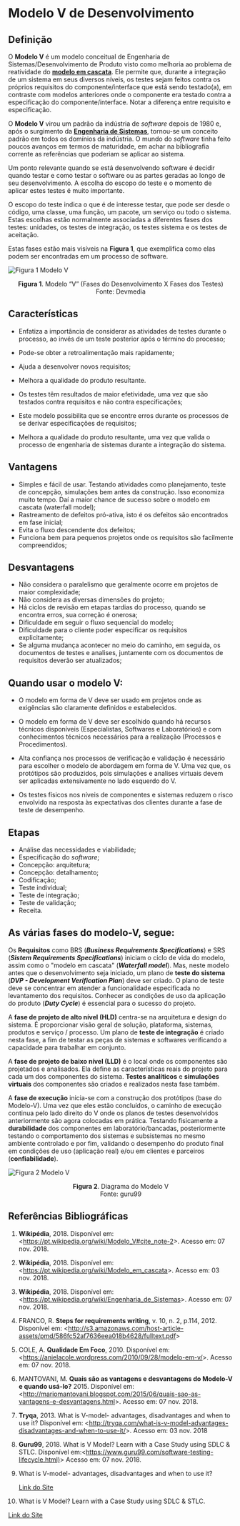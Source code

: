
# Modelo V de Desenvolvimento

## **Definição**

O **Modelo V** é um modelo conceitual de Engenharia de Sistemas/Desenvolvimento de Produto visto como melhoria ao problema de reatividade do [**modelo em cascata**](https://pt.wikipedia.org/wiki/Modelo_em_cascata). Ele permite que, durante a integração de um sistema em seus diversos níveis, os testes sejam feitos contra os próprios requisitos do componente/interface que está sendo testado(a), em contraste com modelos anteriores onde o componente era testado contra a especificação do componente/interface. Notar a diferença entre requisito e especificação.


O **Modelo V** virou um padrão da indústria de <i>software</i> depois de 1980 e, após o surgimento da [**Engenharia de Sistemas**](https://pt.wikipedia.org/wiki/Engenharia_de_Sistemas), tornou-se um conceito padrão em todos os domínios da indústria. O mundo do <i>software</i> tinha feito poucos avanços em termos de maturidade, em achar na bibliografia corrente as referências que poderiam se 
aplicar ao sistema.

Um ponto relevante quando se está desenvolvendo software é decidir quando testar e como testar o software ou as partes geradas ao longo de seu desenvolvimento. A escolha do escopo do teste e o momento de aplicar estes testes é muito importante.

O escopo do teste indica o que é de interesse testar, que pode ser desde o código, uma classe, uma função, um pacote, um serviço ou todo o sistema. Estas escolhas estão normalmente associadas a diferentes fases dos testes: unidades, os testes de integração, os testes sistema e os testes de aceitação.

Estas fases estão mais visíveis na **Figura 1**, que exemplifica como elas podem ser encontradas em um processo de software.

 ![Figura 1 Modelo V ](https://arquivo.devmedia.com.br/REVISTAS/es/imagens/72/8/1.png) <center>**Figura 1**. Modelo “V” (Fases do Desenvolvimento X Fases dos Testes)</center> <center>Fonte: Devmedia</center>

## **Características**

 - Enfatiza a importância de considerar as atividades de testes durante o processo, ao invés de um teste posterior após o término do processo;
- Pode-se obter a retroalimentação mais rapidamente;
 - Ajuda a desenvolver novos requisitos;
 - Melhora a qualidade do produto resultante.

- Os testes têm resultados de maior efetividade, uma vez que são testados contra requisitos e não contra especificações;
- Este modelo possibilita que se encontre erros durante os processos de se derivar especificações de requisitos;
- Melhora a qualidade do produto resultante, uma vez que valida o processo de engenharia de sistemas durante a integração do sistema.

## **Vantagens**


 - Simples e fácil de usar. Testando atividades como planejamento, teste de concepção, simulações bem antes da construção. Isso economiza muito tempo. Daí a maior chance de sucesso sobre o modelo em cascata (waterfall model);
- Rastreamento de defeitos pró-ativa, isto é os defeitos são encontrados em fase inicial;
- Evita o fluxo descendente dos defeitos;
- Funciona bem para pequenos projetos onde os requisitos são facilmente compreendidos;

## **Desvantagens**

 - Não considera o paralelismo que geralmente ocorre em projetos de maior complexidade;
- Não considera as diversas dimensões do projeto;
- Há ciclos de revisão em etapas tardias do processo, quando se encontra erros, sua correção é onerosa;
- Dificuldade em seguir o fluxo sequencial do modelo;
- Dificuldade para o cliente poder especificar os requisitos explicitamente;
- Se alguma mudança acontecer no meio do caminho, em seguida, os documentos de testes e analises, juntamente com os documentos de requisitos deverão ser atualizados;

## **Quando usar o modelo V:**

- O modelo em forma de V deve ser usado em projetos onde as exigências são claramente definidos e estabelecidos.

- O modelo em forma de V deve ser escolhido quando há recursos técnicos disponíveis (Especialistas, Softwares e Laboratórios) e com conhecimentos técnicos necessários para a realização (Processos e Procedimentos).

- Alta confiança nos processos de verificação e validação é necessário para escolher o modelo de abordagem em forma de V. Uma vez que, os protótipos são produzidos, pois simulações e analises virtuais devem ser aplicadas extensivamente no lado esquerdo do V. 
- Os testes físicos nos níveis de componentes e sistemas reduzem o risco envolvido na resposta às expectativas dos clientes durante a fase de teste de desempenho.


## **Etapas**

- Análise das necessidades e viabilidade;
- Especificação do *software*;
- Concepção: arquitetura; 
- Concepção: detalhamento;
- Codificação;
- Teste individual;
- Teste de integração;
- Teste de validação;
- Receita.

## **As várias fases do modelo-V, segue:**

Os **Requisitos** como BRS (***Business Requirements Specifications***) e SRS (***Sistem Requirements Specifications***) iniciam o ciclo de vida do modelo, assim como o "modelo em cascata" (***Waterfall model***). Mas, neste modelo antes que o desenvolvimento seja iniciado, um plano de **teste do sistema** (***DVP - Development Verification Plan***) deve ser criado. O plano de teste deve se concentrar em atender a funcionalidade especificada no levantamento dos requisitos. Conhecer as condições de uso da aplicação do produto (***Duty Cycle***) é essencial para o sucesso do projeto.  

A **fase de projeto de alto nível (HLD)** centra-se na arquitetura e design do sistema. É proporcionar visão geral de solução, plataforma, sistemas, produtos e serviço / processo. Um plano de **teste de integração** é criado nesta fase, a fim de testar as peças de sistemas e softwares verificando a capacidade para trabalhar em conjunto.

A **fase de projeto de baixo nível (LLD)** é o local onde os componentes são projetados e analisados. Ela define as características reais do projeto para cada um dos componentes do sistema. **Testes analíticos** e **simulações virtuais** dos componentes são criados e realizados nesta fase também.

A **fase de execução** inicia-se com a construção dos protótipos (base do Modelo-V). Uma vez que eles estão concluídos, o caminho de execução continua pelo lado direito do V onde os planos de testes desenvolvidos anteriormente são agora colocadas em prática. Testando fisicamente a **durabilidade** dos componentes em laboratório/bancadas, posteriormente testando o comportamento dos sistemas e subsistemas no mesmo ambiente controlado e por fim, validando o desempenho do produto final em condições de uso (aplicação real) e/ou em clientes e parceiros (**confiabilidade**).

![Figura 2 Modelo V ](https://www.guru99.com/images/6-2015/052715_0904_GuidetoSDLC3.png) <center>**Figura 2**. Diagrama do Modelo V</center> <center>Fonte: guru99</center>


## **Referências Bibliográficas**


1.	**Wikipédia**, 2018.
Disponível em: <<https://pt.wikipedia.org/wiki/Modelo_V#cite_note-2>>. Acesso em: 07 nov. 2018.

2.	**Wikipédia**, 2018. 
Disponível em: <<https://pt.wikipedia.org/wiki/Modelo_em_cascata>>. Acesso em: 03 nov. 2018.

1. **Wikipédia**, 2018. 
Disponível em: <<https://pt.wikipedia.org/wiki/Engenharia_de_Sistemas>>. Acesso em: 07 nov. 2018.

4. FRANCO, R. **Steps for requirements writing**, v. 10, n. 2, p.114, 2012. Disponível em: <<http://s3.amazonaws.com/host-article-assets/pmd/586fc52af7636eea018b4628/fulltext.pdf>>

5. COLE, A. **Qualidade Em Foco**, 2010. Disponível em: <<https://anielacole.wordpress.com/2010/09/28/modelo-em-v/>>. Acesso em: 07 nov. 2018.
   
6. MANTOVANI, M. **Quais são as vantagens e desvantagens do Modelo-V e quando usá-lo?** 2015. Disponível em:
   <<http://mariomantovani.blogspot.com/2015/06/quais-sao-as-vantagens-e-desvantagens.html>>. Acesso em: 07 nov. 2018.
   
7. **Tryqa**, 2013. What is V-model- advantages, disadvantages and when to use it? Disponível em: <<http://tryqa.com/what-is-v-model-advantages-disadvantages-and-when-to-use-it/>>. Acesso em: 03 nov. 2018

8. **Guru99**, 2018. What is V Model? Learn with a Case Study using SDLC & STLC. 
Disponível em:<<https://www.guru99.com/software-testing-lifecycle.html)>> Acesso em: 07 nov. 2018.

9. What is V-model- advantages, disadvantages and when to use it?
   
    [Link do Site](http://tryqa.com/what-is-v-model-advantages-disadvantages-and-when-to-use-it/)

10. What is V Model? Learn with a Case Study using SDLC & STLC.
   
   [Link do Site](https://www.guru99.com/software-testing-lifecycle.html)

